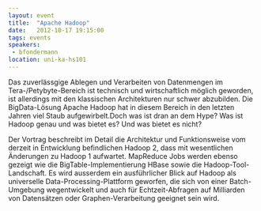```yaml
---
layout: event
title:  "Apache Hadoop"
date:   2012-10-17 19:15:00
tags: events
speakers:
 - bfondermann
location: uni-ka-hs101
---
```


Das zuverlässgige Ablegen und Verarbeiten von Datenmengen im Tera-/Petybyte-Bereich ist technisch und wirtschaftlich möglich geworden, ist allerdings mit den klassischen Architekturen nur schwer abzubilden. Die BigData-Lösung Apache Hadoop hat in diesem Bereich in den letzten Jahren viel Staub aufgewirbelt.Doch was ist dran an dem Hype? Was ist Hadoop genau und was bietet es? Und was bietet es nicht?

Der Vortrag beschreibt im Detail die Architektur und Funktionsweise vom derzeit in Entwicklung befindlichen Hadoop 2, dass mit wesentlichen Änderungen zu Hadoop 1 aufwartet. MapReduce Jobs werden ebenso gezeigt wie die BigTable-Implementierung HBase sowie die Hadoop-Tool-Landschaft. Es wird ausserdem ein ausführlicher Blick auf Hadoop als universelle Data-Processing-Plattform geworfen, die sich von einer Batch-Umgebung wegentwickelt und auch für Echtzeit-Abfragen auf Milliarden von Datensätzen oder Graphen-Verarbeitung geeignet sein wird.